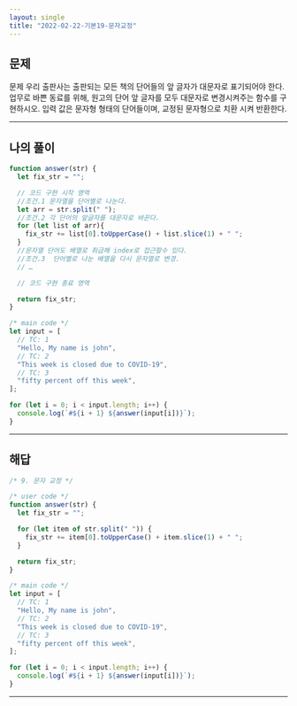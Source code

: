 ```yaml
---
layout: single
title: "2022-02-22-기본19-문자교정"
---
```


## 문제
문제
우리 출판사는 출판되는 모든 책의 단어들의 앞 글자가 대문자로 표기되어야 한다.
업무로 바쁜 동료를 위해, 원고의 단어 앞 글자를 모두 대문자로 변경시켜주는
함수를 구현하시오.
입력 값은 문자형 형태의 단어들이며, 교정된 문자형으로 치환 시켜 반환한다.

***

## 나의 풀이
```javascript
function answer(str) {
  let fix_str = "";

  // 코드 구현 시작 영역
  //조건.1 문자열을 단어별로 나눈다.
  let arr = str.split(" ");
  //조건.2 각 단어의 앞글자를 대문자로 바꾼다.
  for (let list of arr){
    fix_str += list[0].toUpperCase() + list.slice(1) + " ";
  }
  //문자열 단어도 배열로 취급해 index로 접근할수 있다.
  //조건.3  단어별로 나눈 배열을 다시 문자열로 변경.
  // …

  // 코드 구현 종료 영역

  return fix_str;
}

/* main code */
let input = [
  // TC: 1
  "Hello, My name is john",
  // TC: 2
  "This week is closed due to COVID-19",
  // TC: 3
  "fifty percent off this week",
];

for (let i = 0; i < input.length; i++) {
  console.log(`#${i + 1} ${answer(input[i])}`);
}

```

***

## 해답

```javascript
/* 9. 문자 교정 */

/* user code */
function answer(str) {
  let fix_str = "";

  for (let item of str.split(" ")) {
    fix_str += item[0].toUpperCase() + item.slice(1) + " ";
  }

  return fix_str;
}

/* main code */
let input = [
  // TC: 1
  "Hello, My name is john",
  // TC: 2
  "This week is closed due to COVID-19",
  // TC: 3
  "fifty percent off this week",
];

for (let i = 0; i < input.length; i++) {
  console.log(`#${i + 1} ${answer(input[i])}`);
}

```

***


